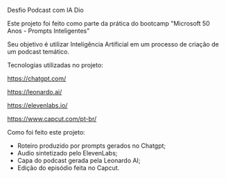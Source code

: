 Desfio Podcast com IA Dio

Este projeto foi feito como parte da prática do bootcamp "Microsoft 50 Anos - Prompts Inteligentes"

Seu objetivo é utilizar Inteligência Artificial em um processo de criação de um podcast temático.

Tecnologias utilizadas no projeto:

https://chatgpt.com/

https://leonardo.ai/

https://elevenlabs.io/

https://www.capcut.com/pt-br/

Como foi feito este projeto:

- Roteiro produzido por prompts gerados no Chatgpt;
- Audio sintetizado pelo ElevenLabs;
- Capa do podcast gerada pela Leonardo AI;
- Edição do episódio feita no Capcut.
